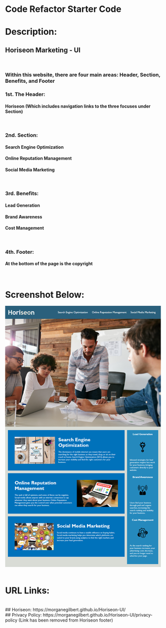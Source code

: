 # Code Refactor Starter Code
# Description:
## Horiseon Marketing - UI
<br>

### Within this website, there are four main areas: Header, Section, Benefits, and Footer 

### 1st. The Header:
#### Horiseon (Which includes navigation links to the three focuses under Section)
<br>

### 2nd. Section:
#### Search Engine Optimization
#### Online Reputation Management
#### Social Media Marketing
<br>

### 3rd. Benefits:
#### Lead Generation
#### Brand Awareness
#### Cost Management
<br>

### 4th. Footer:
#### At the bottom of the page is the copyright
<br>

# Screenshot Below:
![Challenge Demo Screenshot](./assets/images/demo.png "Challenge Demo")
<br>
<br>

# URL Links:
<br>
## Horiseon: https://morganegilbert.github.io/Horiseon-UI/
<Br>
## Privacy Policy: https://morganegilbert.github.io/Horiseon-UI/privacy-policy (Link has been removed from Horiseon footer)
